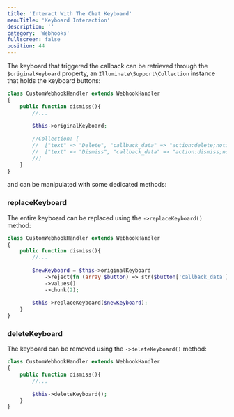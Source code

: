 ```yaml
---
title: 'Interact With The Chat Keyboard'
menuTitle: 'Keyboard Interaction'
description: ''
category: 'Webhooks'
fullscreen: false 
position: 44
---
```



The keyboard that triggered the callback can be retrieved through the `$originalKeyboard` property, an `Illuminate\Support\Collection` instance that holds the keyboard buttons:

```php
class CustomWebhookHandler extends WebhookHandler
{
    public function dismiss(){
        //...
        
        $this->originalKeyboard; 
        
        //Collection: [
        //  ["text" => "Delete", "callback_data" => "action:delete;notification-id:42"],
        //  ["text" => "Dismiss", "callback_data" => "action:dismiss;notification-id:42"],
        //]
    }
}
```


and can be manipulated with some dedicated methods:

### replaceKeyboard

The entire keyboard can be replaced using the `->replaceKeyboard()` method:

```php
class CustomWebhookHandler extends WebhookHandler
{
    public function dismiss(){
        //...
        
        $newKeyboard = $this->originalKeyboard
            ->reject(fn (array $button) => str($button['callback_data'])->startsWith('action:dismiss'))
            ->values()
            ->chunk(2); 
        
        $this->replaceKeyboard($newKeyboard);
    }
}
```

### deleteKeyboard

The keyboard can be removed using the `->deleteKeyboard()` method:

```php
class CustomWebhookHandler extends WebhookHandler
{
    public function dismiss(){
        //...
        
        $this->deleteKeyboard();
    }
}
```

